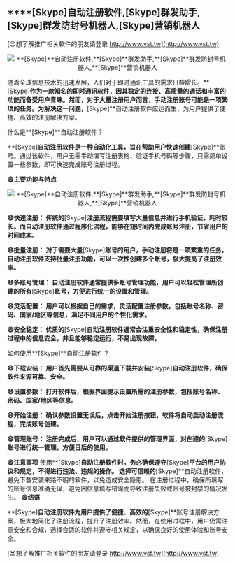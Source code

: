 ## ****[Skype]**自动注册软件,**[Skype]**群发助手,**[Skype]**群发防封号机器人,**[Skype]**营销机器人**

[😍想了解推广相关软件的朋友请登录 http://www.vst.tw](http://www.vst.tw)

 <center><img src="https://vst.tw/MP4/tuiguang/png/3.png" alt="**[Skype]**自动注册软件,**[Skype]**群发助手,**[Skype]**群发防封号机器人,**[Skype]**营销机器人"></center>

随着全球信息技术的迅速发展，人们对于即时通讯工具的需求日益增长。**[Skype]**作为一款知名的即时通讯软件，因其稳定的连接、高质量的通话和丰富的功能而备受用户青睐。然而，对于大量注册用户而言，手动注册账号可能是一项繁琐的任务。为解决这一问题，**[Skype]**自动注册软件应运而生，为用户提供了便捷、高效的注册解决方案。

什么是**[Skype]**自动注册软件？

**[Skype]**自动注册软件是一种自动化工具，旨在帮助用户快速创建**[Skype]**账号。通过该软件，用户无需手动填写注册表格、验证手机号码等步骤，只需简单设置一些参数，即可快速完成账号注册过程。

**😄主要功能与特点**

 <center><img src="https://vst.tw/MP4/tuiguang/png/2.png" alt="**[Skype]**自动注册软件,**[Skype]**群发助手,**[Skype]**群发防封号机器人,**[Skype]**营销机器人"></center>

**😄快速注册： 传统的**[Skype]**注册流程需要填写大量信息并进行手机验证，耗时较长。而自动注册软件通过程序化流程，能够在短时间内完成账号注册，节省用户的时间成本。**

**😄批量注册： 对于需要大量**[Skype]**账号的用户，手动注册将是一项繁重的任务。自动注册软件支持批量注册功能，可以一次性创建多个账号，极大提高了注册效率。**

**😄多账号管理： 自动注册软件通常提供多账号管理功能，用户可以轻松管理所创建的所有**[Skype]**账号，方便进行统一的设置和管理。**

**😄灵活配置： 用户可以根据自己的需求，灵活配置注册参数，包括账号名称、密码、国家/地区等信息，满足不同用户的个性化需求。**

**😄安全稳定： 优质的**[Skype]**自动注册软件通常会注重安全性和稳定性，确保注册过程中的信息安全，并且能够稳定运行，不易出现故障。**

如何使用**[Skype]**自动注册软件？

**😄下载安装： 用户首先需要从可靠的渠道下载并安装**[Skype]**自动注册软件，确保软件来源可靠、安全。**

**😄设置参数： 打开软件后，根据界面提示设置所需的注册参数，包括账号名称、密码、国家/地区等信息。**

**😄开始注册： 确认参数设置无误后，点击开始注册按钮，软件将自动启动注册流程，完成账号创建。**

**😄管理账号： 注册完成后，用户可以通过软件提供的管理界面，对创建的**[Skype]**账号进行统一管理，方便日后的使用。**

**😄注意事项**
使用**[Skype]**自动注册软件时，务必确保遵守**[Skype]**平台的用户协议和规定，不得进行违法、违规的操作。
选择可信赖的**[Skype]**自动注册软件，避免下载安装来路不明的软件，以免造成安全隐患。
在注册过程中，确保所填写的账号信息准确无误，避免因信息填写错误而导致注册失败或账号被封禁的情况发生。
**😄结语**

**[Skype]**自动注册软件为用户提供了便捷、高效的**[Skype]**账号注册解决方案，极大地简化了注册流程，提升了注册效率。然而，在使用过程中，用户仍需注意安全和合规，选择合适的软件并遵守相关规定，以确保良好的使用体验和账号安全。

[😍想了解推广相关软件的朋友请登录 http://www.vst.tw](http://www.vst.tw)



